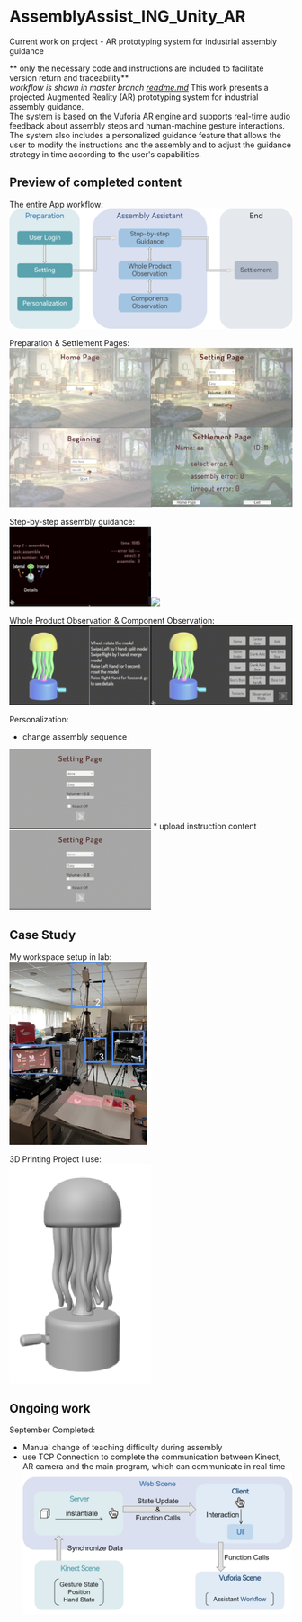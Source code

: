 # AssemblyAssist_ING_Unity_AR
Current work on project - AR prototyping system for industrial assembly guidance 

** only the necessary code and instructions are included to facilitate version return and traceability** <br>
*workflow is shown in master branch [readme.md](https://github.com/violet0330/AssemblyAssist_ING_Unity_AR/tree/master#readme)*
This work presents a projected Augmented Reality (AR) prototyping system for industrial assembly guidance. <br> 
The system is based on the Vuforia AR engine and supports real-time audio feedback about assembly steps and human-machine gesture interactions. The system also includes a personalized guidance feature that allows the user to modify the instructions and the assembly and to adjust the guidance strategy in time according to the user's capabilities.

## Preview of completed content
The entire App workflow:<br>
![Image](https://github.com/violet0330/AssemblyAssist_ING_Unity_AR/blob/main/Img/appFramework.png)

Preparation & Settlement Pages: <br>
![Image](https://github.com/violet0330/AssemblyAssist_ING_Unity_AR/blob/main/Img/preparationPages.png)

Step-by-step assembly guidance: <br>
  <img src="https://github.com/violet0330/AssemblyAssist_ING_Unity_AR/blob/main/Img/assemblyPart2.gif" width="50%"><img src="https://github.com/violet0330/AssemblyAssist_ING_Unity_AR/blob/main/Img/assemblyPart1.gif" width="50%">

Whole Product Observation & Component Observation:<br>
  <img src="https://github.com/violet0330/AssemblyAssist_ING_Unity_AR/blob/main/Img/interaction1.gif" width="50%"><img src="https://github.com/violet0330/AssemblyAssist_ING_Unity_AR/blob/main/Img/interaction2.gif" width="50%">

Personalization:<br>
  * change assembly sequence <br>
  <img src="https://github.com/violet0330/AssemblyAssist_ING_Unity_AR/blob/main/Img/personalization1.gif" width="50%">
  * upload instruction content<br>
  <img src="https://github.com/violet0330/AssemblyAssist_ING_Unity_AR/blob/main/Img/personalization2.gif" width="50%">

## Case Study
My workspace setup in lab: <br>
  <img src="https://github.com/violet0330/AssemblyAssist_ING_Unity_AR/blob/main/Img/Workspace.png" width="50%">

3D Printing Project I use: <br>
  <img src="https://github.com/violet0330/AssemblyAssist_ING_Unity_AR/blob/main/Img/jellyfish.png" width="50%">

## Ongoing work
September Completed:<br>
 * Manual change of teaching difficulty during assembly <br>
 * use TCP Connection to complete the communication between Kinect, AR camera and the main program, which can communicate in real time <br>
 ![Image](https://github.com/violet0330/AssemblyAssist_ING_Unity_AR/blob/main/Img/dataTransfer.png)

